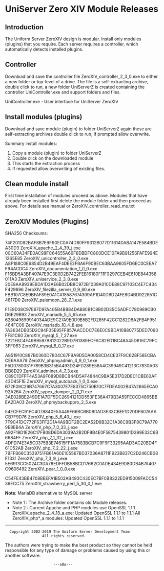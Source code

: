 # UniServer Zero XIV Module Releases

## Introduction

 The Uniform Server ZeroXIV design is modular. Install only modules (plugins) that you require. Each server requires a controller,
 which automatically detects installed plugins.

## Controller

 Download and save the controller file ZeroXIV_controller_2_3_0.exe to either a new folder or top-level of a drive. The file is a
 self-extracting archive, double click to run, a new folder UniServerZ is created containing the controller UniController.exe
 and support folders and files.

 UniController.exe - User interface for UniServer ZeroXIV

## Install modules (plugins)

 Download and save module (plugin) to folder UniServerZ again these are self-extracting archives double click to run, if prompted
 allow overwrite.

 Summary install modules:
  1. Copy a module (plugin) to folder UniServerZ
  2. Double click on the downloaded module
  3. This starts the extraction process
  4. If requested allow overwriting of existing files.

## Clean module install

 First time installation of modules proceed as above. Modules that have already been installed first delete the
 module folder and then proceed as above. For details see manual or ZeroXIV_controller_read_me.txt 

## ZeroXIV Modules (Plugins)

 SHA256 Checksums:
 
 74F201D82BAF8B7E9F90EC0A74D80FF9312B077D11614DABA147E584BDEA30D3 ZeroXIV_apache_2_4_39_j.exe
 00C60A34FE0AC98FC64655A66F8DBDFC800DCE10FA9B91256FAFE994E1265E85 ZeroXIV_unicontroller_2_3_0.exe
 A8F188C0E6854D2B49EAF4DEE2FBA6F90BEC63BAA9605FD6EC0CEEA7F94ACDC4 ZeroXIV_documentation_1_0_0.exe
 F16BD5A3BF407A7E9C3E0D2B7422FEB16180F11F0297CEB4E610E844358011A3 ZeroXIV_uniservice_2_3_0.exe
 20E8AA8939E9DA1D3AE6B02DB8C972B1039A010DE88C97103C4E7C434F429996 ZeroXIV_filezilla_server_0_9_60.exe
 FBB107C8E9BFAF89E0A1CA18587674309AF1D40D6D24FE8D4BD922651C4817D0 ZeroXIV_palemoon_28_7_1.exe

 F1E9D38C97E97D97A405B4BB84DAB80B1C8B02D35C5ADFC780989CB0D6E29B93 ZeroXIV_mariadb_5_5_65.exe
 628049899914034ADE9C27A9E0D9B5B2FD285F42CC1282D8A2FB4F951464FC06 ZeroXIV_mariadb_10_4_8.exe
 7A3634DB05D2C94F05E95FF857AACDDC7E6E0C9BDA10B80775DED7090FF81C60 ZeroXIV_mysql_5_7_27.exe
 7221E8C4F49BB597B812022B9D7B1389ECFAC82ED1BC48A45D816C79FC3FF063 ZeroXIV_mysql_8_0_17.exe
 
 A851910C887B0360D7804C67F9A9D5DA0058CD4CE37F9C628F58ECBACE6AAA79 ZeroXIV_phpmyadmin_4_9_0_1.exe
 F5D0780031F789B3B315BA493D24FD289E58A4C39949C41213C7830A03DB8D29 ZeroXIV_adminer_4_7_3.exe
 C89C1DFFF4A53A9F689D8BCB44D5AF4844C9BA5E317D2DEC1CBE60AF43D45F1E ZeroXIV_mysql_autoback_1_0_0.exe
 B72F09C29B747667C7A3007E7E8375C750B10C7FDEA002B47A2865ECA092A26A ZeroXIV_sypex_dumper_2_0_11.exe
 3AE028BE249DE1A7DF5DC2694121DD553FE36A479B3A59FECCD4865BBEA2DA03 ZeroXIV_phpmybackuppro_2_5.exe

 54ECFEC91EC4D78840E5A449F66BCBB08DAD3E33CBEE1D20DF607AAACB7F9D76 ZeroXIV_php_5_6_40_j.exe
 7F9C41DC772F63FF2D1A4A9BDF2BC2EA52D9B32C1A36C9B3F8C79A7709E8EB4A ZeroXIV_php_7_0_33_j.exe
 A92F19D1E26C17FB08D6DA3039A2B2DF8B4E0F5875439801D399E33C6B6684FF ZeroXIV_php_7_1_32_j.exe
 4DFD74E3A5C0375B3E74615FF1A7583BCB7C9F9F33295AAD3AC20BD4F61C52AB ZeroXIV_php_7_2_22_j.exe
 7BFFB66C3539751FB61A60E105567BD37036A8711F923B837C2D246CB08F1331 ZeroXIV_php_7_3_9_j.exe
 5E6913CC5024C3DA76EDFFDB58BCD17662C0ADE434E9D80DB4B7A407C9606492 ZeroXIV_pear_1_0_0.exe 
 
 C54FE43BB4708BBEFA1B502AB493C430EC7BF0B8322ED915009FADC5439ECC75 ZeroXIV_strawberry_perl_5_30_0_1.exe

 **Note:**
 MariaDB alternative to MySQL server

 - Note 1 : The Archive folder contains old Module releases.
 - Note 2 : Current Apache and PHP modules use OpenSSL 1.1.1
            ZeroXIV_apache_2_4_18_a.exe: Updated OpenSSL 1.1.1 to 1.1.1
            All ZeroXIV_php*_a modules:  Updated OpenSSL 1.1.1 to 1.1.1

---------------------------------------------------------------------
      Copyright 2002-2019 The Uniform Server Development Team
                     All rights reserved.

The authors were trying to make the best product so they cannot be
held responsible for any type of damage or problems caused by using
this or another software.

                          ---o0o---